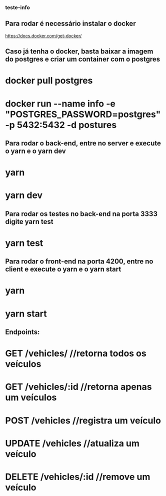 ### teste-info

## Para rodar é necessário instalar o docker

https://docs.docker.com/get-docker/

## Caso já tenha o docker, basta baixar a imagem do postgres e criar um container com o postgres

# docker pull postgres
# docker run --name info -e "POSTGRES_PASSWORD=postgres" -p 5432:5432 -d postures

## Para rodar o back-end, entre no server e execute o yarn e o yarn dev
# yarn
# yarn dev

## Para rodar os testes no back-end na porta 3333 digite yarn test
# yarn test

## Para rodar o front-end na porta 4200, entre no client e execute o yarn e o yarn start
# yarn
# yarn start


## Endpoints:
# GET   /vehicles/       //retorna todos os veículos
# GET   /vehicles/:id    //retorna apenas um veículos
# POST  /vehicles        //registra um veículo
# UPDATE /vehicles       //atualiza um veículo
# DELETE /vehicles/:id   //remove um veículo

